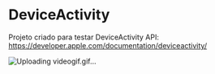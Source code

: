 # DeviceActivity
Projeto criado para testar DeviceActivity API: https://developer.apple.com/documentation/deviceactivity/

![Uploading videogif.gif…]()
